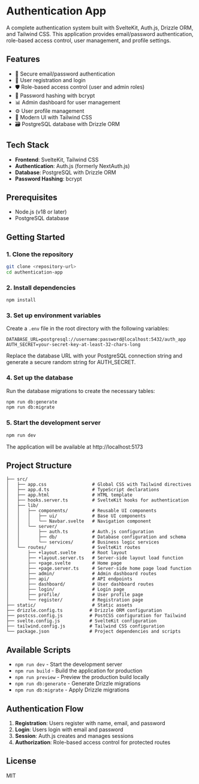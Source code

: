 # Authentication App

A complete authentication system built with SvelteKit, Auth.js, Drizzle ORM, and Tailwind CSS. This application provides email/password authentication, role-based access control, user management, and profile settings.

## Features

- 🔐 Secure email/password authentication
- 👤 User registration and login
- 🛡️ Role-based access control (user and admin roles)
- 🔑 Password hashing with bcrypt
- 📊 Admin dashboard for user management
- ⚙️ User profile management
- 🎨 Modern UI with Tailwind CSS
- 🗃️ PostgreSQL database with Drizzle ORM

## Tech Stack

- **Frontend**: SvelteKit, Tailwind CSS
- **Authentication**: Auth.js (formerly NextAuth.js)
- **Database**: PostgreSQL with Drizzle ORM
- **Password Hashing**: bcrypt

## Prerequisites

- Node.js (v18 or later)
- PostgreSQL database

## Getting Started

### 1. Clone the repository

```bash
git clone <repository-url>
cd authentication-app
```

### 2. Install dependencies

```bash
npm install
```

### 3. Set up environment variables

Create a `.env` file in the root directory with the following variables:

```env
DATABASE_URL=postgresql://username:password@localhost:5432/auth_app
AUTH_SECRET=your-secret-key-at-least-32-chars-long
```

Replace the database URL with your PostgreSQL connection string and generate a secure random string for AUTH_SECRET.

### 4. Set up the database

Run the database migrations to create the necessary tables:

```bash
npm run db:generate
npm run db:migrate
```

### 5. Start the development server

```bash
npm run dev
```

The application will be available at http://localhost:5173

## Project Structure

```
├── src/
│   ├── app.css                 # Global CSS with Tailwind directives
│   ├── app.d.ts                # TypeScript declarations
│   ├── app.html                # HTML template
│   ├── hooks.server.ts         # SvelteKit hooks for authentication
│   ├── lib/
│   │   ├── components/         # Reusable UI components
│   │   │   ├── ui/             # Base UI components
│   │   │   └── Navbar.svelte   # Navigation component
│   │   └── server/
│   │       ├── auth.ts         # Auth.js configuration
│   │       ├── db/             # Database configuration and schema
│   │       └── services/       # Business logic services
│   └── routes/                 # SvelteKit routes
│       ├── +layout.svelte      # Root layout
│       ├── +layout.server.ts   # Server-side layout load function
│       ├── +page.svelte        # Home page
│       ├── +page.server.ts     # Server-side home page load function
│       ├── admin/              # Admin dashboard routes
│       ├── api/                # API endpoints
│       ├── dashboard/          # User dashboard routes
│       ├── login/              # Login page
│       ├── profile/            # User profile page
│       └── register/           # Registration page
├── static/                     # Static assets
├── drizzle.config.ts          # Drizzle ORM configuration
├── postcss.config.js          # PostCSS configuration for Tailwind
├── svelte.config.js           # SvelteKit configuration
├── tailwind.config.js         # Tailwind CSS configuration
└── package.json               # Project dependencies and scripts
```

## Available Scripts

- `npm run dev` - Start the development server
- `npm run build` - Build the application for production
- `npm run preview` - Preview the production build locally
- `npm run db:generate` - Generate Drizzle migrations
- `npm run db:migrate` - Apply Drizzle migrations

## Authentication Flow

1. **Registration**: Users register with name, email, and password
2. **Login**: Users login with email and password
3. **Session**: Auth.js creates and manages sessions
4. **Authorization**: Role-based access control for protected routes

## License

MIT
